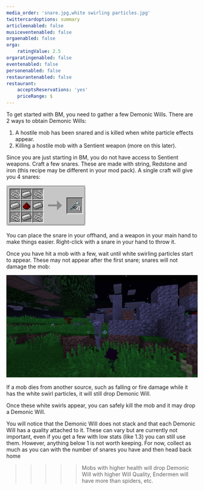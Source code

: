 ```yaml
---
media_order: 'snare.jpg,white swirling particles.jpg'
twittercardoptions: summary
articleenabled: false
musiceventenabled: false
orgaenabled: false
orga:
    ratingValue: 2.5
orgaratingenabled: false
eventenabled: false
personenabled: false
restaurantenabled: false
restaurant:
    acceptsReservations: 'yes'
    priceRange: $
---
```


To get started with BM, you need to gather a few Demonic Wills. There are 2 ways to obtain Demonic Wills:

1. A hostile mob has been snared and is killed when white particle effects appear.
2. Killing a hostile mob with a Sentient weapon (more on this later).

Since you are just starting in BM, you do not have access to Sentient weapons. Craft a few snares. These are made with string, Redstone and iron (this recipe may be different in your mod pack). A single craft will give you 4 snares:

![](snare.jpg)

You can place the snare in your offhand, and a weapon in your main hand to make things easier. Right-click with a snare in your hand to throw it.

Once you have hit a mob with a few, wait until white swirling particles start to appear. These may not appear after the first snare; snares will not damage the mob:

![](white%20swirling%20particles.jpg)

If a mob dies from another source, such as falling or fire damage while it has the white swirl particles, it will still drop Demonic Will. 

Once these white swirls appear, you can safely kill the mob and it may drop a Demonic Will.

You will notice that the Demonic Will does not stack and that each Demonic Will has a quality attached to it. These can vary but are currently not important, even if you get a few with low stats (like 1.3) you can still use them. However, anything below 1 is not worth keeping. For now, collect as much as you can with the number of snares you have and then head back home

>>>>> Mobs with higher health will drop Demonic Will with higher Will Quality, Endermen will have more than spiders, etc.
